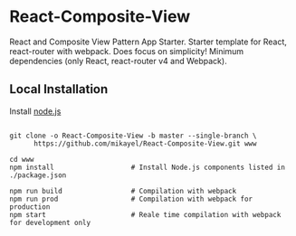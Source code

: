 # React-Composite-View
React and Composite View Pattern App Starter. Starter template for React, react-router with webpack. Does focus on simplicity! Minimum dependencies (only React, react-router v4  and Webpack).

## Local Installation

Install [node.js](https://nodejs.org)

```shell

git clone -o React-Composite-View -b master --single-branch \
      https://github.com/mikayel/React-Composite-View.git www
      
cd www
npm install                   # Install Node.js components listed in ./package.json

npm run build                 # Compilation with webpack
npm run prod                  # Compilation with webpack for production
npm start                     # Reale time compilation with webpack for development only
